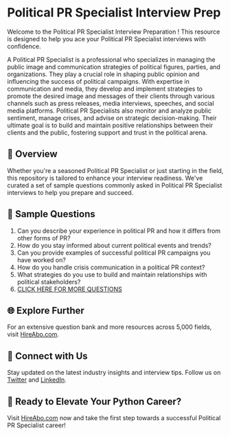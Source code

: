 # Political PR Specialist Interview Prep

Welcome to the Political PR Specialist Interview Preparation ! This resource is designed to help you ace your Political PR Specialist interviews with confidence.

A Political PR Specialist is a professional who specializes in managing the public image and communication strategies of political figures, parties, and organizations. They play a crucial role in shaping public opinion and influencing the success of political campaigns. With expertise in communication and media, they develop and implement strategies to promote the desired image and messages of their clients through various channels such as press releases, media interviews, speeches, and social media platforms. Political PR Specialists also monitor and analyze public sentiment, manage crises, and advise on strategic decision-making. Their ultimate goal is to build and maintain positive relationships between their clients and the public, fostering support and trust in the political arena.

## 🚀 Overview

Whether you're a seasoned Political PR Specialist or just starting in the field, this repository is tailored to enhance your interview readiness. We've curated a set of sample questions commonly asked in Political PR Specialist interviews to help you prepare and succeed.

## 📝 Sample Questions

1. Can you describe your experience in political PR and how it differs from other forms of PR?
2. How do you stay informed about current political events and trends?
3. Can you provide examples of successful political PR campaigns you have worked on?
4. How do you handle crisis communication in a political PR context?
5. What strategies do you use to build and maintain relationships with political stakeholders?
6. [CLICK HERE FOR MORE QUESTIONS](https://hireabo.com/job/8_1_35/Political%20PR%20Specialist)

## 🌐 Explore Further

For an extensive question bank and more resources across 5,000 fields, visit [HireAbo.com](https://www.hireabo.com).

## 📱 Connect with Us

Stay updated on the latest industry insights and interview tips. Follow us on [Twitter](https://twitter.com/hireabo) and [LinkedIn](https://www.linkedin.com/in/hire-abo-3609972a8/).

## 🚀 Ready to Elevate Your Python Career?

Visit [HireAbo.com](https://www.hireabo.com) now and take the first step towards a successful Political PR Specialist career!